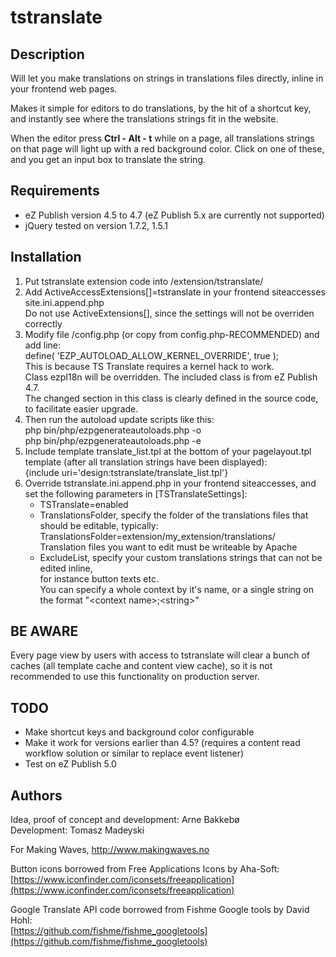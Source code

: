 tstranslate
===========

Description
-----------

Will let you make translations on strings in translations files directly,
inline in your frontend web pages.

Makes it simple for editors to do translations, by the hit of a shortcut key,
and instantly see where the translations strings fit in the website.

When the editor press **Ctrl - Alt - t** while on a page, all translations strings
on that page will light up with a red background color. Click on one of these,
and you get an input box to translate the string.


Requirements
------------

* eZ Publish version 4.5 to 4.7 (eZ Publish 5.x are currently not supported)
* jQuery tested on version 1.7.2, 1.5.1

Installation
------------

1. Put tstranslate extension code into <ezRoot>/extension/tstranslate/
2. Add ActiveAccessExtensions[]=tstranslate in your frontend siteaccesses site.ini.append.php  
   Do not use ActiveExtensions[], since the settings will not be overriden correctly  
3. Modify file <ezRoot>/config.php (or copy from config.php-RECOMMENDED) and add line:  
   define( 'EZP_AUTOLOAD_ALLOW_KERNEL_OVERRIDE', true );  
   This is because TS Translate requires a kernel hack to work.  
   Class ezpI18n will be overridden. The included class is from eZ Publish 4.7.  
   The changed section in this class is clearly defined in the source code, to facilitate easier upgrade.  
4. Then run the autoload update scripts like this:  
   php bin/php/ezpgenerateautoloads.php -o  
   php bin/php/ezpgenerateautoloads.php -e  
5. Include template translate_list.tpl at the bottom of your pagelayout.tpl template (after all translation strings have been displayed):  
   {include uri='design:tstranslate/translate_list.tpl'}  
6. Override tstranslate.ini.append.php in your frontend siteaccesses, and set the following parameters in [TSTranslateSettings]:  
   * TSTranslate=enabled  
   * TranslationsFolder, specify the folder of the translations files that should be editable, typically:  
     TranslationsFolder=extension/my_extension/translations/  
     Translation files you want to edit must be writeable by Apache  
   * ExcludeList, specify your custom translations strings that can not be edited inline,  
     for instance button texts etc.  
     You can specify a whole context by it's name, or a single string on the format "&lt;context name&gt;;&lt;string&gt;"  

BE AWARE
--------

Every page view by users with access to tstranslate will clear a bunch of caches (all template cache and content view cache),
so it is not recommended to use this functionality on production server.


TODO
----

* Make shortcut keys and background color configurable
* Make it work for versions earlier than 4.5? (requires a content read workflow solution or similar to replace event listener)
* Test on eZ Publish 5.0

Authors
-------

Idea, proof of concept and development: Arne Bakkebø  
Development: Tomasz Madeyski  

For Making Waves, http://www.makingwaves.no

Button icons borrowed from Free Applications Icons by Aha-Soft:  
[https://www.iconfinder.com/iconsets/freeapplication](https://www.iconfinder.com/iconsets/freeapplication)  

Google Translate API code borrowed from Fishme Google tools by David Hohl:  
[https://github.com/fishme/fishme_googletools](https://github.com/fishme/fishme_googletools)  
